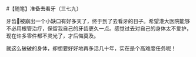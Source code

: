 #【随笔】准备去看牙（三七九）

牙齿🦷被崩出一个小缺口有好多天了，终于到了去看牙的日子。希望港大医院能够不必用根管治疗，保留我自己的牙齿更久一点。感觉过去对自己的身体太不爱护，现在许多零件都不灵光了，才后悔莫及。

就这么破破的身体，却想要好好地再多活几十年，实在是个高难度任务呢！